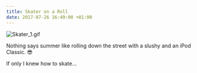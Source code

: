 ```yaml
---
title: Skater on a Roll
date: 2017-07-26 16:49:00 +01:00
---
```


![Skater_1.gif](/uploads/Skater_1.gif)

Nothing says summer like rolling down the street with a slushy and an iPod Classic. 😎

If only I knew how to skate...